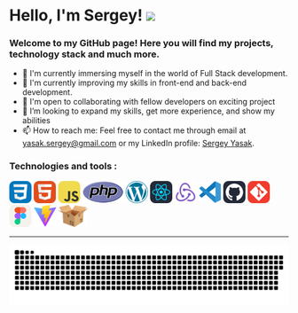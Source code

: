 
<div id="header"">
    <h1>
    Hello, I'm Sergey!
    <img
        src="https://media.giphy.com/media/hvRJCLFzcasrR4ia7z/giphy.gif"
        width="30px"
    />
    </h1>

</div>

                                                                            
<h3>Welcome to my GitHub page! Here you will find my projects, technology stack and much more.</h3>

- 🔭 I'm currently immersing myself in the world of Full Stack development.
- 🌱 I'm currently improving my skills in front-end and back-end development.
- 👯 I'm open to collaborating with fellow developers on exciting project
- 🤔 I’m looking to expand my skills, get more experience, and show my abilities
- 📫 How to reach me: Feel free to contact me through email at yasak.sergey@gmail.com or my LinkedIn profile: <a href ="https://www.linkedin.com/in/sergey-yasak-542a83268/">Sergey Yasak</a>.

### Technologies and tools :

<div>

  <img src="./icons/CSS.svg"  title="CSS3" alt="CSS3"  height="40"/>
  <img src="./icons/HTML.svg" title="HTML5" alt="HTML5"  height="40"/>
  <img src="./icons/JavaScript.svg"  title="JS" alt="JS"  height="40"/>
  <img src="./icons/php.svg"  title="PHP" alt="PHP"  height="40"/>
    <img src="./icons/wordpress.svg"  title="wordpress" alt="wordpress"  height="40"/>
  <img src="./icons/React-Dark.svg"  title="React" alt="React"  height="40"/>
   <img src="/icons8-redux.svg"  title="React" alt="React"  height="40"/>
  <img src="./icons/vscode-original.svg" title="Visual Studio Code" alt="Visual Studio Code"  height="40"/>
  <img src="./icons/Github-Dark.svg" title="Github"  alt="Github"  height="40" />
  <img src="./icons/Git.svg" title="Git"  alt="Git"  height="40" />
  <img src="./icons/Figma-Light.svg" title="Figma" alt="Figma"  height="40"/>
  <img src="./icons/Vitejs-logo.svg" title="Webpack" alt="Vitejs"  height="40"/>
   <img src="./icons/parcel.svg" title="parcel" alt="parcel"  height="40"/>

</div>


---



<p align="center">
 <img width="600" src="icons/github-snake.svg" alt="snake"/>
</p>

